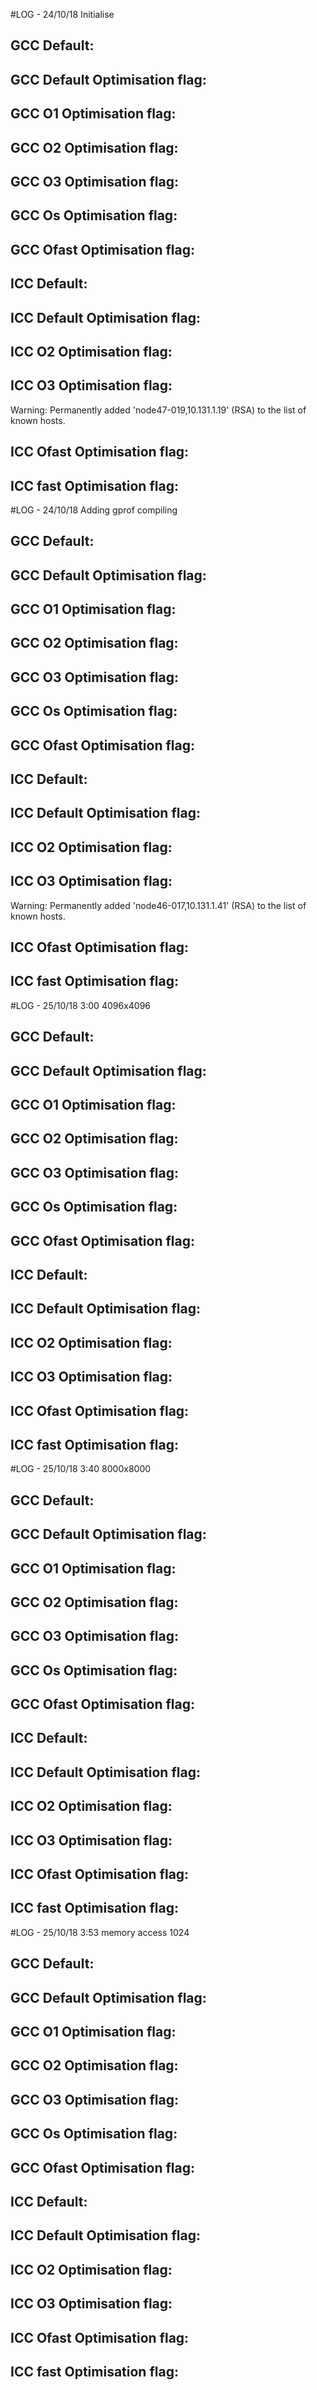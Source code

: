 #LOG - 24/10/18 Initialise


## GCC Default:

## GCC Default Optimisation flag:

## GCC O1 Optimisation flag:

## GCC O2 Optimisation flag:

## GCC O3 Optimisation flag:

## GCC Os Optimisation flag:

## GCC Ofast Optimisation flag:

## ICC Default:

## ICC Default Optimisation flag:

## ICC O2 Optimisation flag:

## ICC O3 Optimisation flag:
Warning: Permanently added 'node47-019,10.131.1.19' (RSA) to the list of known hosts.

## ICC Ofast Optimisation flag:

## ICC fast Optimisation flag:


#LOG - 24/10/18 Adding gprof compiling


## GCC Default:

## GCC Default Optimisation flag:

## GCC O1 Optimisation flag:

## GCC O2 Optimisation flag:

## GCC O3 Optimisation flag:

## GCC Os Optimisation flag:

## GCC Ofast Optimisation flag:

## ICC Default:

## ICC Default Optimisation flag:

## ICC O2 Optimisation flag:

## ICC O3 Optimisation flag:
Warning: Permanently added 'node46-017,10.131.1.41' (RSA) to the list of known hosts.

## ICC Ofast Optimisation flag:

## ICC fast Optimisation flag:


#LOG - 25/10/18 3:00 4096x4096


## GCC Default:

## GCC Default Optimisation flag:

## GCC O1 Optimisation flag:

## GCC O2 Optimisation flag:

## GCC O3 Optimisation flag:

## GCC Os Optimisation flag:

## GCC Ofast Optimisation flag:

## ICC Default:

## ICC Default Optimisation flag:

## ICC O2 Optimisation flag:

## ICC O3 Optimisation flag:

## ICC Ofast Optimisation flag:

## ICC fast Optimisation flag:


#LOG - 25/10/18 3:40 8000x8000


## GCC Default:

## GCC Default Optimisation flag:

## GCC O1 Optimisation flag:

## GCC O2 Optimisation flag:

## GCC O3 Optimisation flag:

## GCC Os Optimisation flag:

## GCC Ofast Optimisation flag:

## ICC Default:

## ICC Default Optimisation flag:

## ICC O2 Optimisation flag:

## ICC O3 Optimisation flag:

## ICC Ofast Optimisation flag:

## ICC fast Optimisation flag:


#LOG - 25/10/18 3:53 memory access 1024


## GCC Default:

## GCC Default Optimisation flag:

## GCC O1 Optimisation flag:

## GCC O2 Optimisation flag:

## GCC O3 Optimisation flag:

## GCC Os Optimisation flag:

## GCC Ofast Optimisation flag:

## ICC Default:

## ICC Default Optimisation flag:

## ICC O2 Optimisation flag:

## ICC O3 Optimisation flag:

## ICC Ofast Optimisation flag:

## ICC fast Optimisation flag:


